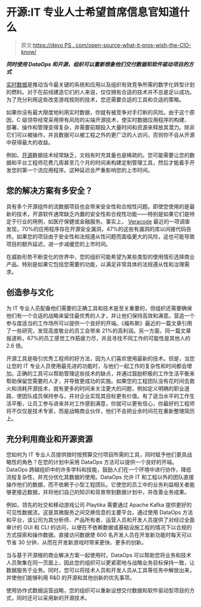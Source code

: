 # 开源:IT 专业人士希望首席信息官知道什么

> 原文:[https://devo PS . com/open-source-what-it-pros-wish-the-CIO-know/](https://devops.com/open-source-what-it-pros-wish-the-cio-knew/)

***同时使用 DataOps 和开源，组织可以重新想象他们交付数据和软件驱动项目的方式***

[实时数据](https://devops.com/?s=Real-time%20data)是推动当今最关键的系统和应用以及组织有效竞争所需的数字化转型计划的燃料。对于在前线建造它们的人来说，仅仅拥有合适的技术并不总是足以成功。为了充分利用这些改变游戏规则的技术，您还需要合适的工具和合适的策略。

如果你没有最大限度地利用实时数据，你就有被竞争对手打断的风险。由于这个原因，C 级领导经常采用带有风险的尖端开源技术，使实时数据应用程序的构建、部署、操作和管理变得复杂，并需要前期投入大量时间和资源来释放其潜力。除非它们可以被操作，并且数据可以被工程之外的更广泛的人访问，否则你不会从开源中获得最大的收益。

例如，[开源](https://devops.com/devops-unbound-devops-cloud-native-and-open-source/)数据技术经常缺乏，文档有时充其量也是稀疏的。您可能需要让您的数据和平台工程师花费几周甚至几个月的时间来构建定制管理工具，然后才能着手开发您的第一个流应用程序。这种延迟会严重影响您的上市时间。

## 您的解决方案有多安全？

具有多个开源组件的流数据项目也会带来安全性和合规性问题。即使您使用的是最新的技术，开源软件通常缺乏内置的安全性和合规性功能——特别是如果它们是特定于行业的用例，如医疗保健或金融服务。事实上， [Veracode](https://www.veracode.com/new-research-reveals-70-applications-have-open-source-security-flaws#:~:text=The%20Veracode%20State%20of%20Software%20Security%20%28SOSS%29%3A%20Open,commercially%2C%20are%20built%20using%20some%20open%20source%20components.) 最近的一项调查发现，70%的应用程序存在开源安全漏洞，47%的这些有漏洞的库以间接代码告终。如果您的项目由于安全性和法规遵从性问题而面临更大的风险，这也可能导致项目的额外延迟，进一步减缓您的上市时间。

在威胁形势不断变化的世界中，您的组织可能希望为某些类型的使用情形选择商业产品，特别是如果它包括您需要的功能，以满足非常具体的法规遵从性和治理需求。

## 创造参与文化

为 IT 专业人员配备他们需要的正确工具和技术是至关重要的，但组织还需要确保他们有一个合适的战略来留住最优秀的人才，并让他们保持高效和满意。营造一个参与度适当的工作场所可以提供一个良好的开端。《福布斯》最近的一篇文章引用了一些研究，发现高度敬业的员工会带来 21%的高利润。另一方面，同一篇文章报道称，67%的员工感觉工作筋疲力尽，并且寻找不同工作的可能性是其他人的 2.6 倍。

开源工具是吸引优秀工程师的好方法，因为人们喜欢使用最新的技术。但是，当您让您的 IT 专业人员使用最先进的功能时，与他们一起工作的复杂性和时间都会增加。正确的工具可以帮助管理这些技术的缺点，并通过鼓励积极的工作生活平衡来帮助保留您需要的人才，并导致更成功的实施。如果您的工程团队没有花时间去救火和消耗开源技术，就有更多的时间来关注更大的问题，例如定义明确的职业道路，使团队成员保持参与，并对企业实现其目标更有价值。有了适当水平的工作生活平衡，让员工参与进来并对工作感到满意，你就可以更有信心，你最好的工程师将不仅仅是技术专家，而是战略商业伙伴，他们不会把业余时间花在重新整理简历上。

## 充分利用商业和开源资源

您如何为 IT 专业人员提供按时按预算交付项目所需的工具，同时赋予他们更具战略性的角色？在您的计划中采用 DataOps 方法可以提供一个良好的开端。DataOps 跨越组织中的许多学科和技能，鼓励人们在一个环境中进行协作，降低流程复杂性，并充分优化其数据的使用。DataOps 允许 IT 和工程以外的团队直接操作他们的数据，而不依赖于小型工程团队。它使您的员工中的业务利益相关者能够更接近数据，并将他们自己的知识和背景带到数据计划中，并改善业务成果。

例如，领先的社交和移动游戏公司 Playtika 需要通过 Apache Kafka 提供更好的可见性数据流，这是其微服务之间交换信息的主要平台。通过使用 DataOps 方法和平台，该公司为其分析师、产品所有者、运营人员和开发人员提供了对经过全面审计的 GUI 和 CLI 的访问，以便在不依赖数据或基础设施工程的情况下以合规的方式探索和操作数据。直接访问数据使 600 名开发人员在开发新功能时每天可以节省 30 分钟，从而在开发新游戏时带来更快、更多的创新。

当与基于开源根的商业解决方案一起使用时，DataOps 可以帮助您将业务和技术人员聚集在同一页面上，因此您的组织可以更紧密地与战略业务目标保持一致，让数据服务于业务。同时，您可以将技术人员和开发人员从工具等任务中解放出来，并使他们能够利用 R&D 的开源和其他创新的优先事项。

使用协作式数据运营战略，您的组织可以重新设想交付数据和软件驱动型项目的方式，同时还可以采用新的开源技术。